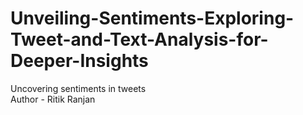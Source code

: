 # Unveiling-Sentiments-Exploring-Tweet-and-Text-Analysis-for-Deeper-Insights
Uncovering sentiments in tweets
<br>
Author - Ritik Ranjan
